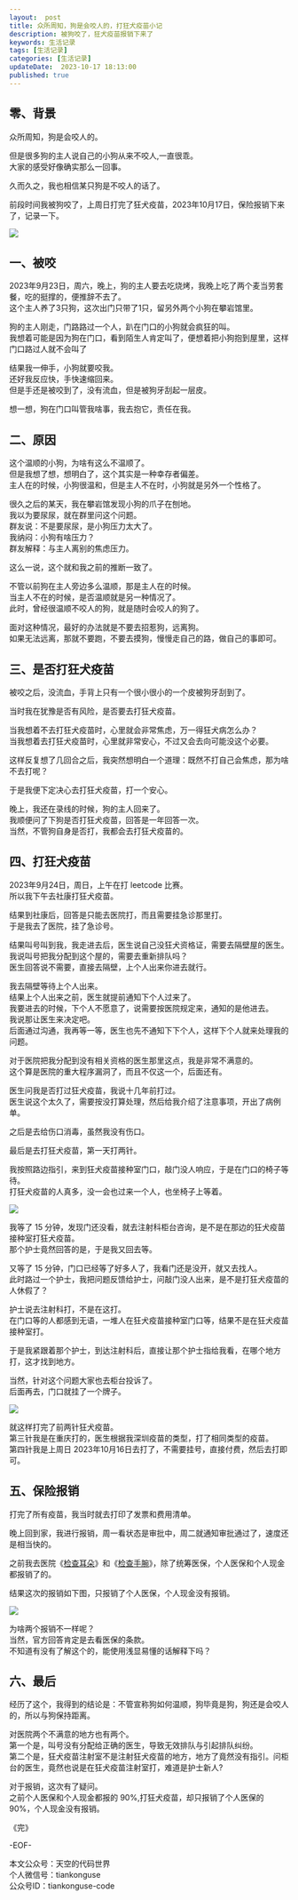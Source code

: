 ```yaml
---   
layout:  post  
title: 众所周知，狗是会咬人的，打狂犬疫苗小记        
description: 被狗咬了，狂犬疫苗报销下来了  
keywords: 生活记录  
tags: [生活记录]    
categories: [生活记录]  
updateDate:  2023-10-17 18:13:00  
published: true  
---  
```



## 零、背景  


众所周知，狗是会咬人的。  


但是很多狗的主人说自己的小狗从来不咬人,一直很乖。  
大家的感受好像确实那么一回事。    


久而久之，我也相信某只狗是不咬人的话了。  


前段时间我被狗咬了，上周日打完了狂犬疫苗，2023年10月17日，保险报销下来了，记录一下。  


![](https://res2023.tiankonguse.com/images/2023/10/17/000.png)



## 一、被咬  


2023年9月23日，周六，晚上，狗的主人要去吃烧烤，我晚上吃了两个麦当劳套餐，吃的挺撑的，便推辞不去了。  
这个主人养了3只狗，这次出门只带了1只，留另外两个小狗在攀岩馆里。  


狗的主人刚走，门路路过一个人，趴在门口的小狗就会疯狂的叫。  
我想着可能是因为狗在门口，看到陌生人肯定叫了，便想着把小狗抱到屋里，这样门口路过人就不会叫了


结果我一伸手，小狗就要咬我。  
还好我反应快，手快速缩回来。  
但是手还是被咬到了，没有流血，但是被狗牙刮起一层皮。  


想一想，狗在门口叫管我啥事，我去抱它，责任在我。  


## 二、原因  


这个温顺的小狗，为啥有这么不温顺了。  
但是我想了想，想明白了，这个其实是一种幸存者偏差。  
主人在的时候，小狗很温和，但是主人不在时，小狗就是另外一个性格了。  


很久之后的某天，我在攀岩馆发现小狗的爪子在刨地。  
我以为要尿尿，就在群里问这个问题。  
群友说：不是要尿尿，是小狗压力太大了。  
我纳闷：小狗有啥压力？    
群友解释：与主人离别的焦虑压力。  


这么一说，这个就和我之前的推断一致了。  


不管以前狗在主人旁边多么温顺，那是主人在的时候。  
当主人不在的时候，是否温顺就是另一种情况了。  
此时，曾经很温顺不咬人的狗，就是随时会咬人的狗了。  


面对这种情况，最好的办法就是不要去招惹狗，远离狗。  
如果无法远离，那就不要跑，不要去摸狗，慢慢走自己的路，做自己的事即可。  


## 三、是否打狂犬疫苗  


被咬之后，没流血，手背上只有一个很小很小的一个皮被狗牙刮到了。  


当时我在犹豫是否有风险，是否要去打狂犬疫苗。  


当我想着不去打狂犬疫苗时，心里就会非常焦虑，万一得狂犬病怎么办？  
当我想着去打狂犬疫苗时，心里就非常安心，不过又会去向可能没这个必要。  


这样反复想了几回合之后，我突然想明白一个道理：既然不打自己会焦虑，那为啥不去打呢？  


于是我便下定决心去打狂犬疫苗，打一个安心。  


晚上，我还在录线的时候，狗的主人回来了。  
我顺便问了下狗是否打狂犬疫苗，回答是一年回答一次。  
当然，不管狗自身是否打，我都会去打狂犬疫苗的。  


## 四、打狂犬疫苗  


2023年9月24日，周日，上午在打 leetcode 比赛。  
所以我下午去社康打狂犬疫苗。  


结果到社康后，回答是只能去医院打，而且需要挂急诊那里打。  
于是我去了医院，挂了急诊号。  


结果叫号叫到我，我走进去后，医生说自己没狂犬资格证，需要去隔壁屋的医生。  
我说叫号把我分配到这个屋的，需要去重新排队吗？  
医生回答说不需要，直接去隔壁，上个人出来你进去就行。  


我去隔壁等待上个人出来。  
结果上个人出来之前，医生就提前通知下个人过来了。  
我要进去的时候，下个人不愿意了，说需要按医院规定来，通知的是他进去。  
我说那让医生来决定吧。  
后面通过沟通，我再等一等，医生也先不通知下下个人，这样下个人就来处理我的问题。 


对于医院把我分配到没有相关资格的医生那里这点，我是非常不满意的。  
这个算是医院的重大程序漏洞了，而且不仅这一个，后面还有。  


医生问我是否打过狂犬疫苗，我说十几年前打过。  
医生说这个太久了，需要按没打算处理，然后给我介绍了注意事项，开出了病例单。  


之后是去给伤口消毒，虽然我没有伤口。  


最后是去打狂犬疫苗，第一天打两针。  


我按照路边指引，来到狂犬疫苗接种室门口，敲门没人响应，于是在门口的椅子等待。  
打狂犬疫苗的人真多，没一会也过来一个人，也坐椅子上等着。  


![](https://res2023.tiankonguse.com/images/2023/10/17/001.png)



我等了 15 分钟，发现门还没看，就去注射科柜台咨询，是不是在那边的狂犬疫苗接种室打狂犬疫苗。  
那个护士竟然回答的是，于是我又回去等。  


又等了 15 分钟，门口已经等了好多人了，我看门还是没开，就又去找人。  
此时路过一个护士，我把问题反馈给护士，问敲门没人出来，是不是打狂犬疫苗的人休假了？  


护士说去注射科打，不是在这打。  
在门口等的人都感到无语，一堆人在狂犬疫苗接种室门口等，结果不是在狂犬疫苗接种室打。  


于是我紧跟着那个护士，到达注射科后，直接让那个护士指给我看，在哪个地方打，这才找到地方。    


当然，针对这个问题大家也去柜台投诉了。  
后面再去，门口就挂了一个牌子。  


![](https://res2023.tiankonguse.com/images/2023/10/17/002.png)


就这样打完了前两针狂犬疫苗。  
第三针我是在重庆打的，医生根据我深圳疫苗的类型，打了相同类型的疫苗。  
第四针我是上周日 2023年10月16日去打了，不需要挂号，直接付费，然后去打即可。  


## 五、保险报销  


打完了所有疫苗，我当时就去打印了发票和费用清单。  


晚上回到家，我进行报销，周一看状态是审批中，周二就通知审批通过了，速度还是相当快的。  


之前我去医院《[检查耳朵](https://mp.weixin.qq.com/s/oi9swsVWQgOSy2VruT8H2Q)》和《[检查手腕](https://mp.weixin.qq.com/s/o9NzVpOhpWmJmJPGK-3rqw)》，除了统筹医保，个人医保和个人现金都报销了的。  


结果这次的报销如下图，只报销了个人医保，个人现金没有报销。  


![](https://res2023.tiankonguse.com/images/2023/10/17/003.png)


为啥两个报销不一样呢？  
当然，官方回答肯定是去看医保的条款。  
不知道有没有了解这个的，能使用浅显易懂的话解释下吗？  


## 六、最后  


经历了这个，我得到的结论是：不管宣称狗如何温顺，狗毕竟是狗，狗还是会咬人的，所以与狗保持距离。  


对医院两个不满意的地方也有两个。  
第一个是，叫号没有分配给正确的医生，导致无效排队与引起排队纠纷。  
第二个是，狂犬疫苗注射室不是注射狂犬疫苗的地方，地方了竟然没有指引。问柜台的医生，竟然也说是在狂犬疫苗注射室打，难道是护士新人?  


对于报销，这次有了疑问。  
之前个人医保和个人现金都报的 90%,打狂犬疫苗，却只报销了个人医保的90%，个人现金没有报销。  



《完》  


-EOF-  



本文公众号：天空的代码世界  
个人微信号：tiankonguse  
公众号ID：tiankonguse-code  
  

